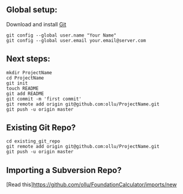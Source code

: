 ## Global setup:
Download and install [Git](http://git-scm.com/download)

	git config --global user.name "Your Name"
	git config --global user.email your.email@server.com
## Next steps:
	mkdir ProjectName
	cd ProjectName
	git init
	touch README
	git add README
	git commit -m 'first commit'
	git remote add origin git@github.com:ollu/ProjectName.git
	git push -u origin master

## Existing Git Repo?
	cd existing_git_repo
	git remote add origin git@github.com:ollu/ProjectName.git
	git push -u origin master
## Importing a Subversion Repo?
[Read this]https://github.com/ollu/FoundationCalculator/imports/new